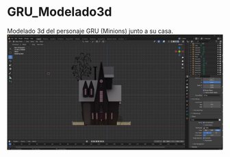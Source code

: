 # GRU_Modelado3d
Modelado 3d del personaje GRU (Minions) junto a su casa.
![Texto alternativo](imagenes/Frontal.png)
